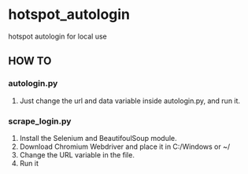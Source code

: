 # hotspot_autologin
hotspot autologin for local use
## HOW TO 
### autologin.py
1. Just change the url and data variable inside autologin.py, and run it.
### scrape_login.py
1. Install the Selenium and BeautifoulSoup module. 
2. Download Chromium Webdriver and place it in C:/Windows or ~/
3. Change the URL variable in the file.
4. Run it